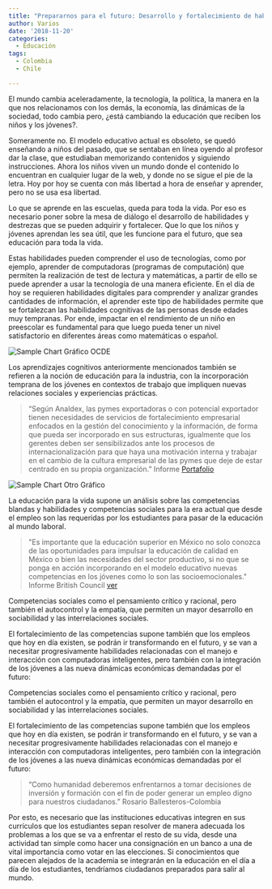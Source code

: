```yaml
---
title: "Prepararnos para el futuro: Desarrollo y fortalecimiento de habilidades"
author: Varios 
date: '2018-11-20'
categories:
  - Educación
tags:
  - Colombia
  - Chile

---
```


El mundo cambia aceleradamente, la tecnología, la política, la manera en la que nos relacionamos con los demás, la economía, las dinámicas de la sociedad, todo cambia pero, ¿está cambiando la educación que reciben los niños y los jóvenes?.

Someramente no. El modelo educativo actual es obsoleto, se quedó enseñando a niños del pasado, que se sentaban en línea oyendo al profesor dar la clase, que estudiaban memorizando contenidos y siguiendo instrucciones. Ahora los niños viven un mundo donde el contenido lo encuentran en cualquier lugar de la web, y donde no se sigue el pie de la letra. Hoy por hoy se cuenta con más libertad a hora de enseñar y aprender, pero no se usa esa libertad. 

Lo que se aprende en las escuelas, queda para toda la vida. Por eso es necesario poner sobre la mesa de diálogo el desarrollo de habilidades y destrezas que se pueden adquirir y fortalecer. Que lo que los niños y jóvenes aprendan les sea útil, que les funcione para el futuro, que sea educación para toda la vida.

Estas habilidades pueden comprender el uso de tecnologías, como por ejemplo, aprender de computadoras (programas de computación) que permiten la realización de test de lectura y matemáticas, a partir de ello se puede aprender a usar la tecnología de una manera eficiente. En el día de hoy se requieren habilidades digitales para comprender y analizar grandes cantidades de información, el aprender este tipo de habilidades permite que se fortalezcan las habilidades cognitivas de las personas desde edades muy tempranas. Por ende, impactar en el rendimiento de un niño en preescolar es fundamental para que luego pueda tener un nivel satisfactorio en diferentes áreas como matemáticas o español.

![Sample Chart](/images/sample-chart.png)
Gráfico OCDE

Los aprendizajes cognitivos anteriormente mencionados también se refieren a la noción de educación para la industria, con la incorporación temprana de los jóvenes en contextos de trabajo que impliquen nuevas relaciones sociales y experiencias prácticas.


> “Según Analdex, las pymes exportadoras o con potencial exportador tienen necesidades de servicios de fortalecimiento empresarial enfocados en la gestión del conocimiento y la información, de forma que pueda ser incorporado en sus estructuras, igualmente que los gerentes deben ser sensibilizados ante los procesos de internacionalización para que haya una motivación interna y trabajar en el cambio de la cultura empresarial de las pymes que deje de estar centrado en su propia organización.”
> Informe [Portafolio](https://www.portafolio.co/negocios/empresas/pymes-exportadoras-pilar-para-el-futuro-empresarial-521737)

![Sample Chart](/images/sample-chart.png)
Otro Gráfico

La educación para la vida supone un análisis sobre las competencias blandas y habilidades y competencias sociales para la era actual que desde el empleo son las requeridas por los estudiantes para pasar de la educación al mundo laboral.

> "Es importante que la educación superior en México no solo conozca de las oportunidades para impulsar la educación de calidad en México o bien las necesidades del sector productivo, si no que se ponga en acción incorporando en el modelo educativo nuevas competencias en los jóvenes como lo son las socioemocionales."
> Informe British Council [ver](https://www.britishcouncil.org.mx/sites/default/files/resumen_ejecutivo_habilidades_para_la_innovacion.pdf)

Competencias sociales como el pensamiento crítico y racional, pero también el autocontrol y la empatía, que permiten un mayor desarrollo en sociabilidad y las interrelaciones sociales.

El fortalecimiento de las competencias supone también que los empleos que hoy en día existen, se podrán ir transformando en el futuro, y se van a necesitar progresivamente habilidades relacionadas con el manejo e interacción con computadoras inteligentes, pero también con la integración de los jóvenes a las nueva dinámicas económicas demandadas por el futuro:

Competencias sociales como el pensamiento crítico y racional, pero también el autocontrol y la empatía, que permiten un mayor desarrollo en sociabilidad y las interrelaciones sociales.

El fortalecimiento de las competencias supone también que los empleos que hoy en día existen, se podrán ir transformando en el futuro, y se van a necesitar progresivamente habilidades relacionadas con el manejo e interacción con computadoras inteligentes, pero también con la integración de los jóvenes a las nueva dinámicas económicas demandadas por el futuro:

> “Como humanidad deberemos enfrentarnos a tomar decisiones de inversión y formación con el fin de poder generar un empleo digno para nuestros ciudadanos.” 
> Rosario Ballesteros-Colombia

Por esto, es necesario que las instituciones educativas integren en sus currículos que los estudiantes sepan resolver de manera adecuada los problemas a los que se va a enfrentar el resto de su vida, desde una actividad tan simple como hacer una consignación en un banco a una de vital importancia como votar en las elecciones. Si conocimientos que parecen alejados de la academia se integrarán en la educación en el día a día de los estudiantes, tendríamos ciudadanos preparados para salir al mundo. 


